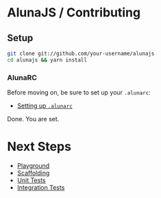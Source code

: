 # AlunaJS / Contributing

## Setup

```bash
git clone git://github.com/your-username/alunajs
cd alunajs && yarn install
```

### AlunaRC
Before moving on, be sure to set up your `.alunarc`:
- [Setting up `.alunarc`](alunarc.md)

Done.
You are set.

# Next Steps

  - [Playground](.playground)
  - [Scaffolding](.scaffolding)
  - [Unit Tests](test)
  - [Integration Tests](test/e2e)
